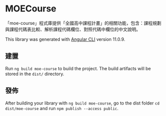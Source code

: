 # MOECourse

「moe-course」程式庫提供「全國高中課程計畫」的相關功能，包含：課程規劃與課程代碼表比較、解析課程代碼欄位、對照代碼中欄位的中文說明。

This library was generated with [Angular CLI](https://github.com/angular/angular-cli) version 11.0.9.

## 建置

Run `ng build moe-course` to build the project. The build artifacts will be stored in the `dist/` directory.

## 發佈

After building your library with `ng build moe-course`, go to the dist folder `cd dist/moe-course` and run `npm publish --access public`.


